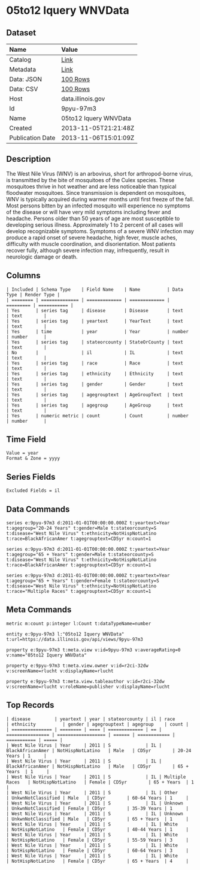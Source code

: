 # 05to12 Iquery WNVData

## Dataset

| Name | Value |
| :--- | :---- |
| Catalog | [Link](https://catalog.data.gov/dataset/05to12-iquery-wnvdata-f9621) |
| Metadata | [Link](https://data.illinois.gov/api/views/9pyu-97m3) |
| Data: JSON | [100 Rows](https://data.illinois.gov/api/views/9pyu-97m3/rows.json?max_rows=100) |
| Data: CSV | [100 Rows](https://data.illinois.gov/api/views/9pyu-97m3/rows.csv?max_rows=100) |
| Host | data.illinois.gov |
| Id | 9pyu-97m3 |
| Name | 05to12 Iquery WNVData |
| Created | 2013-11-05T21:21:48Z |
| Publication Date | 2013-11-06T15:01:09Z |

## Description

The West Nile Virus (WNV) is an arbovirus, short for arthropod-borne virus, is transmitted by the bite of mosquitoes of the Culex species. These mosquitoes thrive in hot weather and are less noticeable than typical floodwater mosquitoes. Since transmission is dependent on mosquitoes, WNV is typically acquired during warmer months until first freeze of the fall. Most persons bitten by an infected mosquito will experience no symptoms of the disease or will have very mild symptoms including fever and headache. Persons older than 50 years of age are most susceptible to developing serious illness. Approximately 1 to 2 percent of all cases will develop recognizable symptoms. Symptoms of a severe WNV infection may produce a rapid onset of severe headache, high fever, muscle aches, difficulty with muscle coordination, and disorientation. Most patients recover fully, although severe infection may, infrequently, result in neurologic damage or death.

## Columns

```ls
| Included | Schema Type    | Field Name    | Name          | Data Type | Render Type |
| ======== | ============== | ============= | ============= | ========= | =========== |
| Yes      | series tag     | disease       | Disease       | text      | text        |
| Yes      | series tag     | yeartext      | YearText      | text      | text        |
| Yes      | time           | year          | Year          | number    | number      |
| Yes      | series tag     | stateorcounty | StateOrCounty | text      | text        |
| No       |                | il            | IL            | text      | text        |
| Yes      | series tag     | race          | Race          | text      | text        |
| Yes      | series tag     | ethnicity     | Ethnicity     | text      | text        |
| Yes      | series tag     | gender        | Gender        | text      | text        |
| Yes      | series tag     | agegrouptext  | AgeGroupText  | text      | text        |
| Yes      | series tag     | agegroup      | AgeGroup      | text      | text        |
| Yes      | numeric metric | count         | Count         | number    | number      |
```

## Time Field

```ls
Value = year
Format & Zone = yyyy
```

## Series Fields

```ls
Excluded Fields = il
```

## Data Commands

```ls
series e:9pyu-97m3 d:2011-01-01T00:00:00.000Z t:yeartext=Year t:agegroup="20-24 Years" t:gender=Male t:stateorcounty=S t:disease="West Nile Virus" t:ethnicity=NotHispNotLatino t:race=BlackAfricanAmer t:agegrouptext=CD5yr m:count=1

series e:9pyu-97m3 d:2011-01-01T00:00:00.000Z t:yeartext=Year t:agegroup="65 + Years" t:gender=Male t:stateorcounty=S t:disease="West Nile Virus" t:ethnicity=NotHispNotLatino t:race=BlackAfricanAmer t:agegrouptext=CD5yr m:count=1

series e:9pyu-97m3 d:2011-01-01T00:00:00.000Z t:yeartext=Year t:agegroup="65 + Years" t:gender=Female t:stateorcounty=S t:disease="West Nile Virus" t:ethnicity=NotHispNotLatino t:race="Multiple Races" t:agegrouptext=CD5yr m:count=1
```

## Meta Commands

```ls
metric m:count p:integer l:Count t:dataTypeName=number

entity e:9pyu-97m3 l:"05to12 Iquery WNVData" t:url=https://data.illinois.gov/api/views/9pyu-97m3

property e:9pyu-97m3 t:meta.view v:id=9pyu-97m3 v:averageRating=0 v:name="05to12 Iquery WNVData"

property e:9pyu-97m3 t:meta.view.owner v:id=r2ci-32dw v:screenName=rlucht v:displayName=rlucht

property e:9pyu-97m3 t:meta.view.tableauthor v:id=r2ci-32dw v:screenName=rlucht v:roleName=publisher v:displayName=rlucht
```

## Top Records

```ls
| disease         | yeartext | year | stateorcounty | il | race             | ethnicity          | gender | agegrouptext | agegroup    | count | 
| =============== | ======== | ==== | ============= | == | ================ | ================== | ====== | ============ | =========== | ===== | 
| West Nile Virus | Year     | 2011 | S             | IL | BlackAfricanAmer | NotHispNotLatino   | Male   | CD5yr        | 20-24 Years | 1     | 
| West Nile Virus | Year     | 2011 | S             | IL | BlackAfricanAmer | NotHispNotLatino   | Male   | CD5yr        | 65 + Years  | 1     | 
| West Nile Virus | Year     | 2011 | S             | IL | Multiple Races   | NotHispNotLatino   | Female | CD5yr        | 65 + Years  | 1     | 
| West Nile Virus | Year     | 2011 | S             | IL | Other            | UnkwnNotClassified | Male   | CD5yr        | 60-64 Years | 1     | 
| West Nile Virus | Year     | 2011 | S             | IL | Unknown          | UnkwnNotClassified | Female | CD5yr        | 35-39 Years | 1     | 
| West Nile Virus | Year     | 2011 | S             | IL | Unknown          | UnkwnNotClassified | Male   | CD5yr        | 65 + Years  | 1     | 
| West Nile Virus | Year     | 2011 | S             | IL | White            | NotHispNotLatino   | Female | CD5yr        | 40-44 Years | 1     | 
| West Nile Virus | Year     | 2011 | S             | IL | White            | NotHispNotLatino   | Female | CD5yr        | 55-59 Years | 3     | 
| West Nile Virus | Year     | 2011 | S             | IL | White            | NotHispNotLatino   | Female | CD5yr        | 60-64 Years | 3     | 
| West Nile Virus | Year     | 2011 | S             | IL | White            | NotHispNotLatino   | Female | CD5yr        | 65 + Years  | 4     | 
```